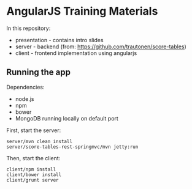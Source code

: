 # AngularJS Training Materials

In this repository:

- presentation - contains intro slides
- server - backend (from: https://github.com/trautonen/score-tables)
- client - frontend implementation using angularjs

## Running the app

Dependencies:

- node.js
- npm
- bower
- MongoDB running locally on default port

First, start the server:

    server/mvn clean install
    server/score-tables-rest-springmvc/mvn jetty:run

Then, start the client:

    client/npm install
    client/bower install
    client/grunt server

